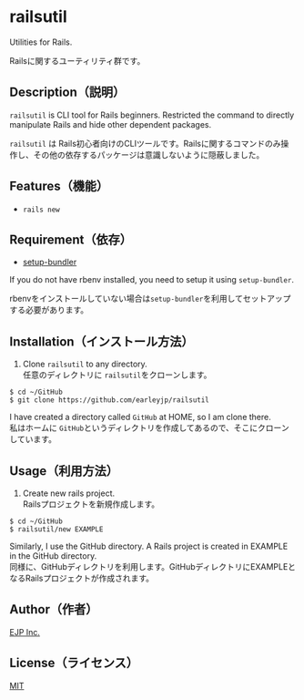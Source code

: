 # railsutil

Utilities for Rails.  

Railsに関するユーティリティ群です。  

## Description（説明）
`railsutil` is CLI tool for Rails beginners. Restricted the command to directly manipulate Rails and hide other dependent packages.

`railsutil` は Rails初心者向けのCLIツールです。Railsに関するコマンドのみ操作し、その他の依存するパッケージは意識しないように隠蔽しました。

## Features（機能）
- `rails new`

## Requirement（依存）
- [setup-bundler](https://github.com/earleyjp/setup-bundler)

If you do not have rbenv installed, you need to setup it using `setup-bundler`.  

rbenvをインストールしていない場合は`setup-bundler`を利用してセットアップする必要があります。

## Installation（インストール方法）
1. Clone `railsutil` to any directory.  
任意のディレクトリに `railsutil`をクローンします。
```
$ cd ~/GitHub
$ git clone https://github.com/earleyjp/railsutil
```
I have created a directory called `GitHub` at HOME, so I am clone there.  
私はホームに `GitHub`というディレクトリを作成してあるので、そこにクローンしています。

## Usage（利用方法）
1. Create new rails project.  
Railsプロジェクトを新規作成します。
```
$ cd ~/GitHub
$ railsutil/new EXAMPLE
```
Similarly, I use the GitHub directory.
A Rails project is created in EXAMPLE in the GitHub directory.  
同様に、GitHubディレクトリを利用します。GitHubディレクトリにEXAMPLEとなるRailsプロジェクトが作成されます。

## Author（作者）
[EJP Inc.](https://twitter.com/earley_jp)

## License（ライセンス）
[MIT](https://github.com/earleyjp/railsutil/blob/master/LICENSE)
